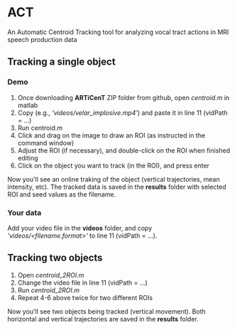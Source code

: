 # ACT
An Automatic Centroid Tracking tool for analyzing vocal tract actions in MRI speech production data

## Tracking a single object
### Demo
1. Once downloading __ARTiCenT__ ZIP folder from github, open _centroid.m_ in matlab
2. Copy <filename> (e.g., _'videos/velar_implosive.mp4'_) and paste it in line 11 (vidPath = ...)
3. Run centroid.m
4. Click and drag on the image to draw an ROI (as instructed in the command window)
5. Adjust the ROI (if necessary), and double-click on the ROI when finished editing
6. Click on the object you want to track (in the ROI), and press enter

Now you'll see an online traking of the object (vertical trajectories, mean intensity, etc).
The tracked data is saved in the __results__ folder with selected ROI and seed values as the filename.

### Your data
Add your video file in the __videos__ folder, and copy _'videos/<filename.format>'_ to line 11 (vidPath = ...).

## Tracking two objects
1. Open _centroid_2ROI.m_
2. Change the video file in line 11 (vidPath = ...)
3. Run _centroid_2ROI.m_
4. Repeat 4-6 above twice for two different ROIs

Now you'll see two objects being tracked (vertical movement).
Both horizontal and vertical trajectories are saved in the __results__ folder.
